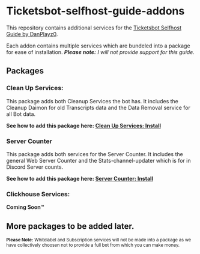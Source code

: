 # Ticketsbot-selfhost-guide-addons

This repository contains additional services for the [Ticketsbot Selfhost Guide by DanPlayz0](https://github.com/DanPlayz0/ticketsbot-self-host-guide).

Each addon contains multiple services which are bundeled into a package for ease of installation.
***Please note:** I will not provide support for this guide.*

## Packages

### Clean Up Services:

This package adds both Cleanup Services the bot has. It includes the Cleanup Daimon for old Transcripts data and the Data Removal service for all Bot data.

**See how to add this package here: [Clean Up Services: Install](/Packages/Clean-up-Services/Clean-up-Services-package.md)**


### Server Counter

This package adds both services for the Server Counter. It includes the general Web Server Counter and the Stats-channel-updater which is for in Discord Server counts.

**See how to add this package here: [Server Counter: Install](/Packages/Server-Counter/Server-counter-package.md)**


### Clickhouse Services:

**Coming Soon™**


## More packages to be added later.

<sub>**Please Note:** Whitelabel and Subscription services will not be made into a package as we have collectively choosen not to provide a full bot from which you can make money.</sub>
